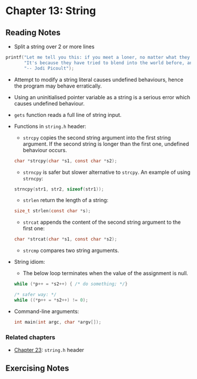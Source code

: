# Chapter 13: String

## Reading Notes

- Split a string over 2 or more lines

```C
printf("Let me tell you this: if you meet a loner, no matter what they tell you, it's not because they enjoy solitude. "
       "It's because they have tried to blend into the world before, and people continue to disappoint them.\n"
       "-- Jodi Picoult");
```

- Attempt to modify a string literal causes undefined behaviours, hence the program may behave erratically.
- Using an uninitialised pointer variable as a string is a serious error which causes undefined behaviour.
- `gets` function reads a full line of string input.
- Functions in `string.h` header: 
    - `strcpy` copies the second string argument into the first string argument. If the second string is longer than 
    the first one, undefined behaviour occurs.
    
    ```C
    char *strcpy(char *s1, const char *s2);
    ```
    -  `strncpy` is safer but slower alternative to `strcpy`. An example of using `strncpy`:
    
    ```C
    strncpy(str1, str2, sizeof(str1));
    ```
  
    - `strlen` return the length of a string:
    
    ```C
    size_t strlen(const char *s); 
    ```
  
    - `strcat` appends the content of the second string argument to the first one:
    
    ```C
    char *strcat(char *s1, const char *s2); 
    ```
  
    - `strcmp` compares two string arguments.

- String idiom: 
    - The below loop terminates when the value of the assignment is null.
    
    ```C
    while (*p++ = *s2++) { /* do something; */}
  
    /* safer way: */
    while ((*p++ = *s2++) != 0);
    ```
 
 - Command-line arguments:
 
    ```C
   int main(int argc, char *argv[]);
    ```
### Related chapters

- [Chapter 23](../ch23): `string.h` header

## Exercising Notes
